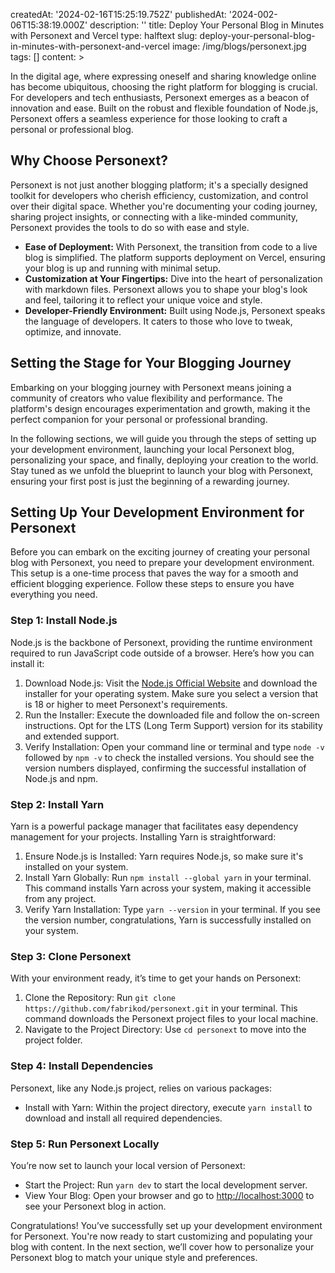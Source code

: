 createdAt: '2024-02-16T15:25:19.752Z'
publishedAt: '2024-002-06T15:38:19.000Z'
description: ''
title: Deploy Your Personal Blog in Minutes with Personext and Vercel
type: halftext
slug: deploy-your-personal-blog-in-minutes-with-personext-and-vercel
image: /img/blogs/personext.jpg
tags: []
content: >
  <p>In the digital age, where expressing oneself and sharing knowledge online has become ubiquitous, choosing the right platform for blogging is crucial. For developers and tech enthusiasts, Personext emerges as a beacon of innovation and ease. Built on the robust and flexible foundation of Node.js, Personext offers a seamless experience for those looking to craft a personal or professional blog.</p><h2>Why Choose Personext?</h2><p>Personext is not just another blogging platform; it's a specially designed toolkit for developers who cherish efficiency, customization, and control over their digital space. Whether you're documenting your coding journey, sharing project insights, or connecting with a like-minded community, Personext provides the tools to do so with ease and style.</p><ul><li><strong>Ease of Deployment:</strong> With Personext, the transition from code to a live blog is simplified. The platform supports deployment on Vercel, ensuring your blog is up and running with minimal setup.</li><li><strong>Customization at Your Fingertips:</strong> Dive into the heart of personalization with markdown files. Personext allows you to shape your blog's look and feel, tailoring it to reflect your unique voice and style.</li><li><strong>Developer-Friendly Environment:</strong> Built using Node.js, Personext speaks the language of developers. It caters to those who love to tweak, optimize, and innovate.</li></ul><h2>Setting the Stage for Your Blogging Journey</h2><p>Embarking on your blogging journey with Personext means joining a community of creators who value flexibility and performance. The platform's design encourages experimentation and growth, making it the perfect companion for your personal or professional branding.</p><p>In the following sections, we will guide you through the steps of setting up your development environment, launching your local Personext blog, personalizing your space, and finally, deploying your creation to the world. Stay tuned as we unfold the blueprint to launch your blog with Personext, ensuring your first post is just the beginning of a rewarding journey.</p><h2>Setting Up Your Development Environment for Personext</h2><p>Before you can embark on the exciting journey of creating your personal blog with Personext, you need to prepare your development environment. This setup is a one-time process that paves the way for a smooth and efficient blogging experience. Follow these steps to ensure you have everything you need.</p><h3>Step 1: Install Node.js</h3><p>Node.js is the backbone of Personext, providing the runtime environment required to run JavaScript code outside of a browser. Here’s how you can install it:</p><ol><li>Download Node.js: Visit the <a href="https://nodejs.org/">Node.js Official Website</a> and download the installer for your operating system. Make sure you select a version that is 18 or higher to meet Personext's requirements.</li><li>Run the Installer: Execute the downloaded file and follow the on-screen instructions. Opt for the LTS (Long Term Support) version for its stability and extended support.</li><li>Verify Installation: Open your command line or terminal and type <code>node -v</code> followed by <code>npm -v</code> to check the installed versions. You should see the version numbers displayed, confirming the successful installation of Node.js and npm.</li></ol><h3>Step 2: Install Yarn</h3><p>Yarn is a powerful package manager that facilitates easy dependency management for your projects. Installing Yarn is straightforward:</p><ol><li>Ensure Node.js is Installed: Yarn requires Node.js, so make sure it's installed on your system.</li><li>Install Yarn Globally: Run <code>npm install --global yarn</code> in your terminal. This command installs Yarn across your system, making it accessible from any project.</li><li>Verify Yarn Installation: Type <code>yarn --version</code> in your terminal. If you see the version number, congratulations, Yarn is successfully installed on your system.</li></ol><h3>Step 3: Clone Personext</h3><p>With your environment ready, it’s time to get your hands on Personext:</p><ol><li>Clone the Repository: Run <code>git clone https://github.com/fabrikod/personext.git</code> in your terminal. This command downloads the Personext project files to your local machine.</li><li>Navigate to the Project Directory: Use <code>cd personext</code> to move into the project folder.</li></ol><h3>Step 4: Install Dependencies</h3><p>Personext, like any Node.js project, relies on various packages:</p><ul><li>Install with Yarn: Within the project directory, execute <code>yarn install</code> to download and install all required dependencies.</li></ul><h3>Step 5: Run Personext Locally</h3><p>You’re now set to launch your local version of Personext:</p><ul><li>Start the Project: Run <code>yarn dev</code> to start the local development server.</li><li>View Your Blog: Open your browser and go to <a href="http://localhost:3000">http://localhost:3000</a> to see your Personext blog in action.</li></ul><p>Congratulations! You’ve successfully set up your development environment for Personext. You're now ready to start customizing and populating your blog with content. In the next section, we’ll cover how to personalize your Personext blog to match your unique style and preferences.</p>